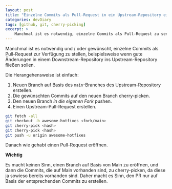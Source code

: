 ```yaml
---
layout: post
title: "Einzelne Commits als Pull-Request in ein Upstream-Repository einpflegen"
categories: devDiary
tags: [github, git, cherry-picking]
excerpt: >
    Manchmal ist es notwendig, einzelne Commits als Pull-Request zu senden, um Änderungen aus einem Downstream-Repository ins Upstream-Repository zu übertragen. Der Prozess umfasst das Erstellen eines neuen Branches basierend auf dem main-Branch des Upstream-Repositories, das Cherry-Picken der gewünschten Commits, das Pushen des neuen Branches in die eigene Fork und das Erstellen eines Pull-Requests. 
---
```


Manchmal ist es notwendig und / oder gewünscht, einzelne Commits als Pull-Request zur Verfügung zu stellen, beispielsweise
wenn gute Änderungen in einem Downstream-Repository ins Upstream-Repository fließen sollen.

Die Herangehensweise ist einfach:

1. Neuen Branch auf Basis des `main`-Branches des Upstream-Repository erstellen.
1. Die gewünschten Commits auf den neuen Branch cherry-picken.
1. Den neuen Branch _in die eigenen Fork_ pushen.
1. Einen Upstream-Pull-Request erstellen.

```bash
git fetch -all
git checkout -b awesome-hotfixes <fork/main>
git cherry-pick <hash>
git cherry-pick <hash>
git push -u origin awesome-hotfixes
```

Danach wie gehabt einen Pull-Request eröffnen.

**Wichtig**

Es macht keinen Sinn, einen Branch auf Basis von Main zu eröffnen, und dann die Commits, die auf Main vorhanden sind,
zu cherry-picken, da diese ja sowieso bereits vorhanden sind. Daher macht es Sinn, den PR nur auf Basis der entsprechenden 
Commits zu erstellen. 
